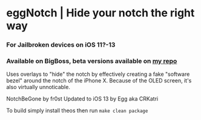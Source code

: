 # eggNotch | Hide your notch the right way

### For Jailbroken devices on iOS 11?-13
### Available on BigBoss, beta versions available on [my repo](https://crkatri.github.io)


Uses overlays to "hide" the notch by effectively creating a fake "software bezel" around the notch of the iPhone X. Because of the OLED screen, it's also virtually unnoticable.

NotchBeGone by fr0st
Updated to iOS 13 by Egg aka CRKatri

To build simply install theos then run `make clean package`